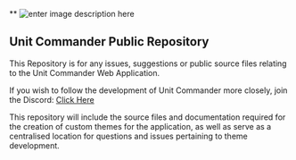 **
![enter image description here](https://flintsdesigns.co.uk/IMG/UC_Logo.png)
## Unit Commander Public Repository

This Repository is for any issues, suggestions or public source files relating to the Unit Commander Web Application.

If you wish to follow the development of Unit Commander more closely, join the Discord: [Click Here](https://discord.gg/7wpvdBM "https://discord.gg/7wpvdBM")

This repository will include the source files and documentation required for the creation of custom themes for the application, as well as serve as a centralised location for questions and issues pertaining to theme development.
